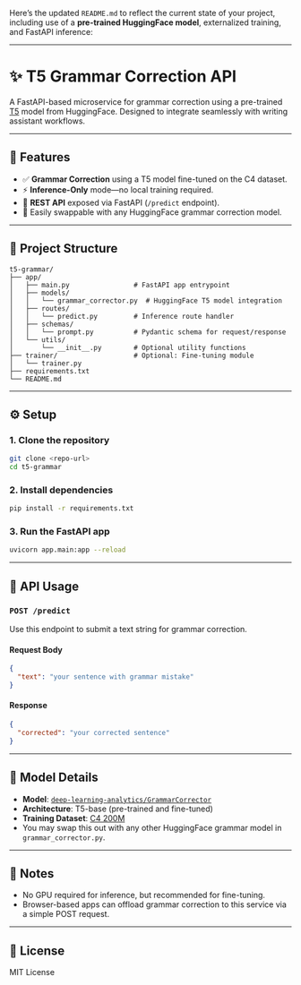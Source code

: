 Here’s the updated `README.md` to reflect the current state of your project, including use of a **pre-trained HuggingFace model**, externalized training, and FastAPI inference:

---

# ✨ T5 Grammar Correction API

A FastAPI-based microservice for grammar correction using a pre-trained [T5](https://huggingface.co/deep-learning-analytics/GrammarCorrector) model from HuggingFace. Designed to integrate seamlessly with writing assistant workflows.

---

## 🚀 Features

* ✅ **Grammar Correction** using a T5 model fine-tuned on the C4 dataset.
* ⚡️ **Inference-Only** mode—no local training required.
* 🔌 **REST API** exposed via FastAPI (`/predict` endpoint).
* 🔄 Easily swappable with any HuggingFace grammar correction model.

---

## 🧱 Project Structure

```
t5-grammar/
├── app/
│   ├── main.py                # FastAPI app entrypoint
│   ├── models/
│   │   └── grammar_corrector.py  # HuggingFace T5 model integration
│   ├── routes/
│   │   └── predict.py         # Inference route handler
│   ├── schemas/
│   │   └── prompt.py          # Pydantic schema for request/response
│   └── utils/
│       └── __init__.py        # Optional utility functions
├── trainer/                   # Optional: Fine-tuning module
│   └── trainer.py
├── requirements.txt
└── README.md
```

---

## ⚙️ Setup

### 1. Clone the repository

```bash
git clone <repo-url>
cd t5-grammar
```

### 2. Install dependencies

```bash
pip install -r requirements.txt
```

### 3. Run the FastAPI app

```bash
uvicorn app.main:app --reload
```

---

## 📡 API Usage

### `POST /predict`

Use this endpoint to submit a text string for grammar correction.

#### Request Body

```json
{
  "text": "your sentence with grammar mistake"
}
```

#### Response

```json
{
  "corrected": "your corrected sentence"
}
```

---

## 🧠 Model Details

* **Model**: [`deep-learning-analytics/GrammarCorrector`](https://huggingface.co/deep-learning-analytics/GrammarCorrector)
* **Architecture**: T5-base (pre-trained and fine-tuned)
* **Training Dataset**: [C4 200M](https://huggingface.co/datasets/c4)
* You may swap this out with any other HuggingFace grammar model in `grammar_corrector.py`.

---

## 📝 Notes

* No GPU required for inference, but recommended for fine-tuning.
* Browser-based apps can offload grammar correction to this service via a simple POST request.

---

## 📄 License

MIT License